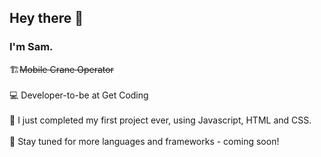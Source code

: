 

<h2>Hey there 👋</h2>
<h3>I'm Sam.</h3>
<P> 🏗️<s>Mobile Crane Operator</s><br>  
<br>💻 Developer-to-be at Get Coding<br>
<br>👶 I just completed my first project ever, using Javascript, HTML and CSS. <br>
<br>🤔 Stay tuned for more languages and frameworks - coming soon!</p>
